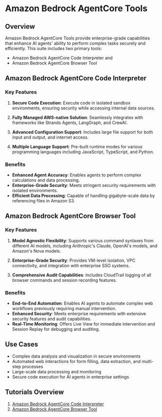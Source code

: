 # Amazon Bedrock AgentCore Tools

## Overview
Amazon Bedrock AgentCore Tools provide enterprise-grade capabilities that enhance AI agents' ability to perform complex 
tasks securely and efficiently. This suite includes two primary tools: 

- Amazon Bedrock AgentCore Code Interpreter and 
- Amazon Bedrock AgentCore Browser Tool

## Amazon Bedrock AgentCore Code Interpreter

### Key Features

1. **Secure Code Execution**: Execute code in isolated sandbox environments, ensuring security while accessing internal data sources.

2. **Fully Managed AWS-native Solution**: Seamlessly integrates with frameworks like Strands Agents, LangGraph, and CrewAI.

3. **Advanced Configuration Support**: Includes large file support for both input and output, and internet access.

4. **Multiple Language Support**: Pre-built runtime modes for various programming languages including JavaScript, TypeScript, and Python.

### Benefits

- **Enhanced Agent Accuracy**: Enables agents to perform complex calculations and data processing.
- **Enterprise-Grade Security**: Meets stringent security requirements with isolated environments.
- **Efficient Data Processing**: Capable of handling gigabyte-scale data by referencing files in Amazon S3.

## Amazon Bedrock AgentCore Browser Tool

### Key Features

1. **Model Agnostic Flexibility**: Supports various command syntaxes from different AI models, including Anthropic's Claude, OpenAI's models, and Amazon's Nova models.

2. **Enterprise-Grade Security**: Provides VM-level isolation, VPC connectivity, and integration with enterprise SSO systems.

3. **Comprehensive Audit Capabilities**: Includes CloudTrail logging of all browser commands and session recording features.

### Benefits

- **End-to-End Automation**: Enables AI agents to automate complex web workflows previously requiring manual intervention.
- **Enhanced Security**: Meets enterprise requirements with extensive security features and audit capabilities.
- **Real-Time Monitoring**: Offers Live View for immediate intervention and Session Replay for debugging and auditing.

## Use Cases

- Complex data analysis and visualization in secure environments
- Automated web interactions for form filling, data extraction, and multi-step processes
- Large-scale data processing and monitoring
- Secure code execution for AI agents in enterprise settings

## Tutorials Overview

1. [Amazon Bedrock AgentCore Code Interpreter](01-Agent-Core-code-interpreter)
2. [Amazon Bedrock AgentCore Browser Tool](02-Agent-Core-browser-tool)
